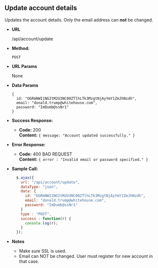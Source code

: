 **Update account details**
----
  Updates the account details. Only the email address can **not** be changed.

* **URL**

  /api/account/update

* **Method:**

  `POST`
  
* **URL Params**

  None

* **Data Params**

  ```
  {
    id: "OGRmNWI1NGItM2U3NC00ZTlhLTk3MzgtNjAyYmY1ZmJhNzdh",
    email: "donald.trump@whitehouse.com",
    password: "ImDumb@ssNr1"
  }
  ```

* **Success Response:**

  * **Code:** 200 <br />
    **Content:** `{ message: "Account updated successfully." }`
 
* **Error Response:**

  * **Code:** 400 BAD REQUEST <br />
    **Content:** `{ error : "Invalid email or password specified." }`
        
* **Sample Call:**

  ```javascript
    $.ajax({
      url: "/api/account/update",
      dataType: "json",
      data: {
        id: "OGRmNWI1NGItM2U3NC00ZTlhLTk3MzgtNjAyYmY1ZmJhNzdh",
        email: "donald.trump@whitehouse.com",
        password: "ImDumb@ssNr1"
      }
      type : "POST",
      success : function(r) {
        console.log(r);
      }
    });
  ```

* **Notes**

  * Make sure SSL is used.
  * Email can NOT be changed. User must register for new account in that case.  
